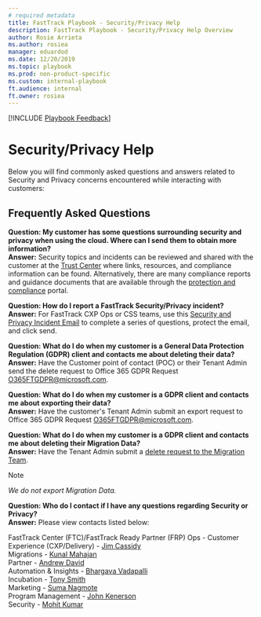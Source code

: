 ```yaml
---  
# required metadata  
title: FastTrack Playbook - Security/Privacy Help
description: FastTrack Playbook - Security/Privacy Help Overview
author: Rosie Arrieta  
ms.author: rosiea   
manager: eduardod  
ms.date: 12/20/2019  
ms.topic: playbook  
ms.prod: non-product-specific  
ms.custom: internal-playbook  
ft.audience: internal  
ft.owner: rosiea
---  
```

[!INCLUDE [Playbook Feedback](./includes/questions-feedback.md)]
# Security/Privacy Help

Below you will find commonly asked questions and answers related to Security and Privacy concerns encountered while interacting with customers:

## Frequently Asked Questions

**Question: My customer has some questions surrounding security and privacy when using the cloud. Where can I send them to obtain more information?**  
**Answer:** Security topics and incidents can be reviewed and shared with the customer at the [Trust Center](https://www.microsoft.com/en-us/trustcenter) where links, resources, and compliance information can be found. Alternatively, there are many compliance reports and guidance documents that are available through the [protection and compliance](https://sip.protection.office.com/#/homepage) portal. 

**Question: How do I report a FastTrack Security/Privacy incident?**  
**Answer:** For FastTrack CXP Ops or CSS teams, use this [Security and Privacy Incident Email](https://microsoft.sharepoint.com/:u:/r/teams/ftccm/FTOP/FastTrack%20OpSec/Incident%20Reporting/FY20%20FastTrack%20Incident%20Notification.msg?csf=1) to complete a series of questions, protect the email, and click send.

**Question: What do I do when my customer is a General Data Protection Regulation (GDPR) client and contacts me about deleting their data?**  
**Answer:** Have the Customer point of contact (POC) or their Tenant Admin send the delete request to Office 365 GDPR Request [O365FTGDPR@microsoft.com](mailto:O365FTGDPR@microsoft.com). 

**Question: What do I do when my customer is a GDPR client and contacts me about exporting their data?**  
**Answer:** Have the customer's Tenant Admin submit an export request to Office 365 GDPR Request [O365FTGDPR@microsoft.com](mailto:O365FTGDPR@microsoft.com). 

**Question: What do I do when my customer is a GDPR client and contacts me about deleting their Migration Data?**  
**Answer:** Have the Tenant Admin submit a [delete request to the Migration Team](https://docs.microsoft.com/en-us/microsoft-365/compliance/gdpr-fast-track-migration).  
> [!Note] 
> *We do not export Migration Data.*

**Question: Who do I contact if I have any questions regarding Security or Privacy?**  
**Answer:** Please view contacts listed below:   

FastTrack Center (FTC)/FastTrack Ready Partner (FRP) Ops - Customer Experience (CXP/Delivery) - [Jim Cassidy](mailto:jicass@microsoft.com?subject=I%20need%20help%20with%20Security%20/%20Privacy%20(FTC/FRP%20Ops%20-%20CXP/Delivery))  
Migrations - [Kunal Mahajan](mailto:Kunal.Mahajan@microsoft.com?subject=I%20need%20help%20with%20Security%20/%20Privacy%20(Migrations))  
Partner - [Andrew David](mailto:andrew.david@microsoft.com?subject=I%20need%20help%20with%20Security%20/%20Privacy%20(Partner))  
Automation & Insights - [Bhargava Vadapalli](mailto:bhargava@microsoft.com?subject=I%20need%20help%20with%20Security%20/%20Privacy%20(Automation%20&%20Insights))  
Incubation - [Tony Smith](mailto:smith.tony@microsoft.com?subject=I%20need%20help%20with%20Security%20/%20Privacy%20(Incubation))  
Marketing - [Suma Nagmote](mailto:sunagmot@microsoft.com?subject=I%20need%20help%20with%20Security%20/%20Privacy%20(Marketing))  
Program Management - [John Kenerson](mailto:jkenerso@microsoft.com?subject=I%20need%20help%20with%20Security%20/%20Privacy%20(Program%20Management))  
Security - [Mohit Kumar](mailto:mohitku@microsoft.com?subject=I%20need%20help%20with%20Security%20/%20Privacy%20(Security))
 